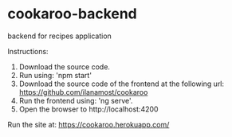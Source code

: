 # cookaroo-backend
backend for recipes application 

Instructions:
1. Download the source code.
2. Run using: 'npm start'
3. Download the source code of the frontend at the following url: https://github.com/ilanamost/cookaroo
4. Run the frontend using: 'ng serve'.
5. Open the browser to http://localhost:4200

Run the site at:
https://cookaroo.herokuapp.com/
